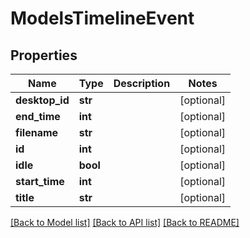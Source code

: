 # ModelsTimelineEvent

## Properties

Name | Type | Description | Notes
------------ | ------------- | ------------- | -------------
**desktop_id** | **str** |  | [optional] 
**end_time** | **int** |  | [optional] 
**filename** | **str** |  | [optional] 
**id** | **int** |  | [optional] 
**idle** | **bool** |  | [optional] 
**start_time** | **int** |  | [optional] 
**title** | **str** |  | [optional] 

[[Back to Model list]](../README.md#documentation-for-models) [[Back to API list]](../README.md#documentation-for-api-endpoints) [[Back to README]](../README.md)


